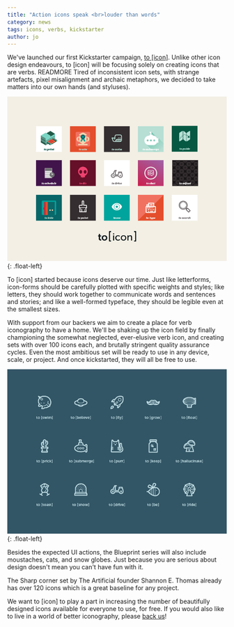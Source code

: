 ```yaml
---
title: "Action icons speak <br>louder than words"
category: news
tags: icons, verbs, kickstarter
author: jo
---
```


We've launched our first Kickstarter campaign, [to [icon]](http://toicon.com/). Unlike other icon design endeavours, to [icon] will be focusing solely on creating icons that are verbs. READMORE Tired of inconsistent icon sets, with strange artefacts, pixel misalignment and archaic metaphors, we decided to take matters into our own hands (and styluses).

![to icon](04-10-toicon/toicon_images-05.png){: .float-left}

To [icon] started because icons deserve our time. Just like letterforms, icon-forms should be carefully plotted with specific weights and styles; like letters, they should work together to communicate words and sentences and stories; and like a well-formed typeface, they should be legible even at the smallest sizes.
 
With support from our backers we aim to create a place for verb iconography to have a home. We'll be shaking up the icon field by finally championing the somewhat neglected, ever-elusive verb icon, and creating sets with over 100 icons each, and brutally stringent quality assurance cycles. Even the most ambitious set will be ready to use in any device, scale, or project. And once kickstarted, they will all be free to use.

![blueprint series](04-10-toicon/toicon_images-07.png){: .float-left}

Besides the expected UI actions, the Blueprint series will also include moustaches, cats, and snow globes. Just because you are serious about design doesn't mean you can't have fun with it.

The Sharp corner set by The Artificial founder Shannon E. Thomas already has over 120 icons which is a great baseline for any project.

We want to [icon] to play a part in increasing the number of beautifully designed icons available for everyone to use, for free. If you would also like to live in a world of better iconography, please [back us](https://www.kickstarter.com/projects/gerwitz/to-icon)!









